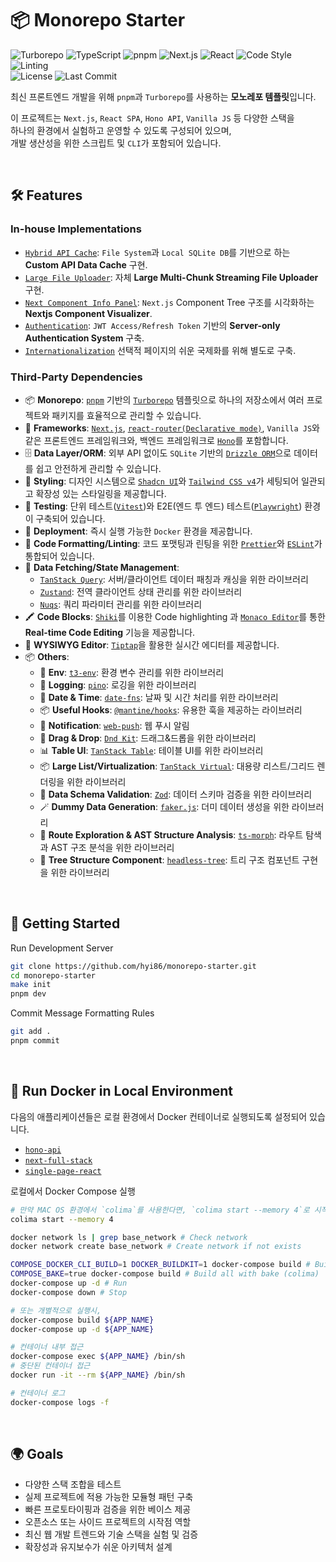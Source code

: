 # 📦 Monorepo Starter

<p align="left">
  <img alt="Turborepo" src="https://img.shields.io/badge/Turborepo-monorepo-3178C6?logo=turbo" />
  <img alt="TypeScript" src="https://img.shields.io/badge/TypeScript-Strict-blue?logo=typescript" />
  <img alt="pnpm" src="https://img.shields.io/badge/pnpm-10-F69220?logo=pnpm" />
  <img alt="Next.js" src="https://img.shields.io/badge/next.js-15-black?logo=nextdotjs" />
  <img alt="React" src="https://img.shields.io/badge/React-19-61DAFB?logo=react" />
  <img alt="Code Style" src="https://img.shields.io/badge/code_style-prettier-ff69b4.svg?style=flat-square" />
  <img alt="Linting" src="https://img.shields.io/badge/eslint-9-3178C6?logo=eslint" />
  <br />
  <img alt="License" src="https://img.shields.io/github/license/hyi86/monorepo-starter" />
  <img alt="Last Commit" src="https://img.shields.io/github/last-commit/hyi86/monorepo-starter" />
</p>

최신 프론트엔드 개발을 위해 `pnpm`과 `Turborepo`를 사용하는 **모노레포 템플릿**입니다.

이 프로젝트는 `Next.js`, `React SPA`, `Hono API`, `Vanilla JS` 등 다양한 스택을  
하나의 환경에서 실험하고 운영할 수 있도록 구성되어 있으며,  
개발 생산성을 위한 스크립트 및 `CLI`가 포함되어 있습니다.

<br />

## 🛠️ Features

### In-house Implementations

- [`Hybrid API Cache`](apps/next-full-stack/src/app/example/experimental/api-cache/page.tsx): 
  `File System`과 `Local SQLite DB`를 기반으로 하는 **Custom API Data Cache** 구현.
- [`Large File Uploader`](./apps/next-full-stack/src/app/example/experimental/file-upload/page.tsx): 
  자체 **Large Multi-Chunk Streaming File Uploader** 구현.
- [`Next Component Info Panel`](./apps/next-full-stack/src/features/component-info-panel/ui/ComponentInfoPanel.tsx): 
  `Next.js` Component Tree 구조를 시각화하는 **Nextjs Component Visualizer**.
- [`Authentication`](./apps/next-full-stack/src/app/example/auth/page.mdx): 
  `JWT Access/Refresh Token` 기반의 **Server-only Authentication System** 구축.
- [`Internationalization`](./apps/next-full-stack/src/app/example/[lang]/page.tsx)
  선택적 페이지의 쉬운 국제화를 위해 별도로 구축.

### Third-Party Dependencies

- 📦 **Monorepo**:
  [`pnpm`](https://pnpm.io) 기반의 [`Turborepo`](https://turbo.build) 템플릿으로 하나의 저장소에서 여러 프로젝트와 패키지를 효율적으로 관리할 수 있습니다.
- 🧩 **Frameworks**:
  [`Next.js`](https://nextjs.org), [`react-router(Declarative mode)`](https://reactrouter.com/start/declarative/installation), `Vanilla JS`와 같은 프론트엔드 프레임워크와, 
  백엔드 프레임워크로 [`Hono`](https://hono.dev)를 포함합니다.
- 🗄️ **Data Layer/ORM**:
  외부 API 없이도 `SQLite` 기반의 [`Drizzle ORM`](https://orm.drizzle.team)으로 데이터를 쉽고 안전하게 관리할 수 있습니다.
- 🎨 **Styling**:
  디자인 시스템으로 [`Shadcn UI`](https://ui.shadcn.com)와 [`Tailwind CSS v4`](https://tailwindcss.com)가 세팅되어 일관되고 확장성 있는 스타일링을 제공합니다.
- 🧪 **Testing**: 
  단위 테스트([`Vitest`](https://vitest.dev))와 E2E(엔드 투 엔드) 테스트([`Playwright`](https://playwright.dev)) 환경이 구축되어 있습니다.
- 🐳 **Deployment**: 
  즉시 실행 가능한 `Docker` 환경을 제공합니다.
- 📜 **Code Formatting/Linting**: 
  코드 포맷팅과 린팅을 위한 [`Prettier`](https://prettier.io)와 [`ESLint`](https://eslint.org)가 통합되어 있습니다.
- 🔄 **Data Fetching/State Management**: 
  - [`TanStack Query`](https://tanstack.com/query/latest): 서버/클라이언트 데이터 패칭과 캐싱을 위한 라이브러리
  - [`Zustand`](https://zustand-demo.pmnd.rs): 전역 클라이언트 상태 관리를 위한 라이브러리
  - [`Nuqs`](https://nuqs.47ng.com): 쿼리 파라미터 관리를 위한 라이브러리
- 🖍️ **Code Blocks**: 
  [`Shiki`](https://shiki.style)를 이용한 Code highlighting 과 [`Monaco Editor`](https://github.com/microsoft/monaco-editor)를 통한 **Real-time Code Editing** 기능을 제공합니다.
- 📝 **WYSIWYG Editor**: 
  [`Tiptap`](https://tiptap.dev)을 활용한 실시간 에디터를 제공합니다.
- 📦 **Others**:
  - 🛟 **Env**: [`t3-env`](https://env.t3.gg): 환경 변수 관리를 위한 라이브러리
  - 📄 **Logging**: [`pino`](https://getpino.io): 로깅을 위한 라이브러리
  - 📅 **Date & Time**: [`date-fns`](https://date-fns.org): 날짜 및 시간 처리를 위한 라이브러리
  - 📦 **Useful Hooks**: [`@mantine/hooks`](https://mantine.dev/hooks/package): 유용한 훅을 제공하는 라이브러리
  - 🔔 **Notification**: [`web-push`](https://github.com/web-push-libs/web-push): 웹 푸시 알림
  - 📝 **Drag & Drop**: [`Dnd Kit`](https://dndkit.com): 드래그&드롭을 위한 라이브러리
  - 📊 **Table UI**: [`TanStack Table`](https://tanstack.com/table/latest): 테이블 UI를 위한 라이브러리
  - 📦 **Large List/Virtualization**: [`TanStack Virtual`](https://tanstack.com/virtual/latest): 대용량 리스트/그리드 렌더링을 위한 라이브러리
  - 📝 **Data Schema Validation**: [`Zod`](https://zod.dev): 데이터 스키마 검증을 위한 라이브러리
  - 🪄 **Dummy Data Generation**: [`faker.js`](https://fakerjs.dev): 더미 데이터 생성을 위한 라이브러리
  - 📝 **Route Exploration & AST Structure Analysis**: [`ts-morph`](https://ts-morph.com): 라우트 탐색과 AST 구조 분석을 위한 라이브러리
  - 🌳 **Tree Structure Component**: [`headless-tree`](https://github.com/henry-hong/headless-tree): 트리 구조 컴포넌트 구현을 위한 라이브러리

<br />

## 🚀 Getting Started

Run Development Server

```bash
git clone https://github.com/hyi86/monorepo-starter.git
cd monorepo-starter
make init
pnpm dev
```

Commit Message Formatting Rules

```bash
git add .
pnpm commit
```

<br />

## 🚀 Run Docker in Local Environment

다음의 애플리케이션들은 로컬 환경에서 Docker 컨테이너로 실행되도록 설정되어 있습니다.

- [`hono-api`](./apps/hono-api/Dockerfile)
- [`next-full-stack`](./apps/next-full-stack/Dockerfile)
- [`single-page-react`](./apps/single-page-react/Dockerfile)

로컬에서 Docker Compose 실행

```bash
# 만약 MAC OS 환경에서 `colima`를 사용한다면, `colima start --memory 4`로 시작(기본 메모리=2G)
colima start --memory 4

docker network ls | grep base_network # Check network
docker network create base_network # Create network if not exists

COMPOSE_DOCKER_CLI_BUILD=1 DOCKER_BUILDKIT=1 docker-compose build # Build all
COMPOSE_BAKE=true docker-compose build # Build all with bake (colima)
docker-compose up -d # Run
docker-compose down # Stop

# 또는 개별적으로 실행시,
docker-compose build ${APP_NAME}
docker-compose up -d ${APP_NAME}

# 컨테이너 내부 접근
docker-compose exec ${APP_NAME} /bin/sh
# 중단된 컨테이너 접근
docker run -it --rm ${APP_NAME} /bin/sh

# 컨테이너 로그
docker-compose logs -f
```

<br />

## 🌍 Goals

- 다양한 스택 조합을 테스트
- 실제 프로젝트에 적용 가능한 모듈형 패턴 구축
- 빠른 프로토타이핑과 검증을 위한 베이스 제공
- 오픈소스 또는 사이드 프로젝트의 시작점 역할
- 최신 웹 개발 트렌드와 기술 스택을 실험 및 검증
- 확장성과 유지보수가 쉬운 아키텍처 설계
